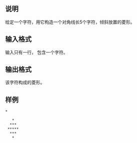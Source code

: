 <h2>说明</h2>

给定一个字符，用它构造一个对角线长$5$个字符，倾斜放置的菱形。
<h2>输入格式</h2>

输入只有一行， 包含一个字符。

<h2>输出格式</h2>

该字符构成的菱形。

<h2>样例</h2>
<pre><code class="language-input1">*</code></pre><pre><code class="language-output1">   *
  ***
 *****
  ***
   *
</code></pre>
